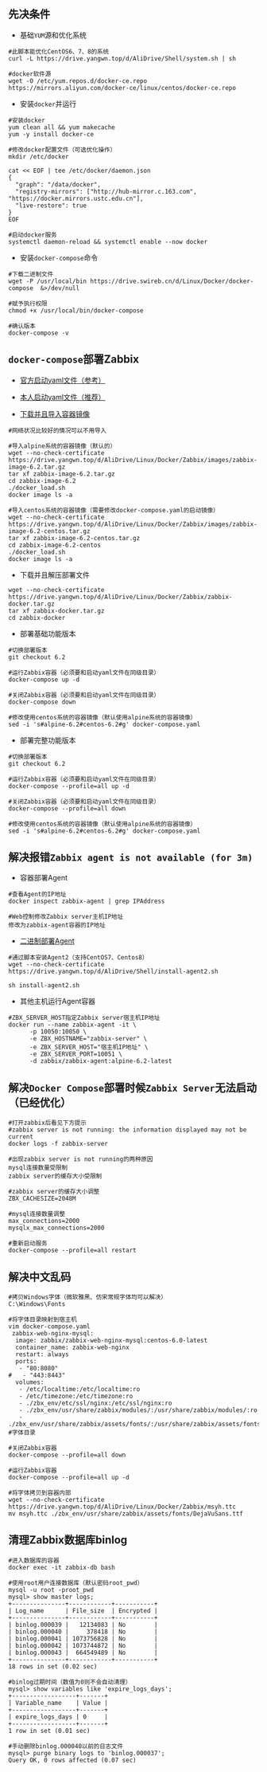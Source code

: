 ## 先决条件

- 基础`YUM`源和优化系统

```shell
#此脚本能优化CentOS6、7、8的系统
curl -L https://drive.yangwn.top/d/AliDrive/Shell/system.sh | sh

#docker软件源
wget -O /etc/yum.repos.d/docker-ce.repo https://mirrors.aliyun.com/docker-ce/linux/centos/docker-ce.repo
```

- 安装`docker`并运行

```shell
#安装docker
yum clean all && yum makecache
yum -y install docker-ce

#修改docker配置文件（可选优化操作）
mkdir /etc/docker

cat << EOF | tee /etc/docker/daemon.json
{
  "graph": "/data/docker",
  "registry-mirrors": ["http://hub-mirror.c.163.com", "https://docker.mirrors.ustc.edu.cn"],
  "live-restore": true
}
EOF

#启动docker服务
systemctl daemon-reload && systemctl enable --now docker
```

- 安装`docker-compose`命令

```shell
#下载二进制文件
wget -P /usr/local/bin https://drive.swireb.cn/d/Linux/Docker/docker-compose  &>/dev/null

#赋予执行权限
chmod +x /usr/local/bin/docker-compose

#确认版本
docker-compose -v
```



## `docker-compose`部署Zabbix

- [官方启动yaml文件（参考）](https://github.com/zabbix/zabbix-docker)
- [本人启动yaml文件（推荐）](https://github.com/Jack-Ywn/zabbix-docker)        

- [下载并且导入容器镜像](https://drive.yangwn.top/AliDrive/Linux/Docker/Zabbix/images)

```shell
#网络状况比较好的情况可以不用导入

#导入alpine系统的容器镜像（默认的）
wget --no-check-certificate https://drive.yangwn.top/d/AliDrive/Linux/Docker/Zabbix/images/zabbix-image-6.2.tar.gz
tar xf zabbix-image-6.2.tar.gz
cd zabbix-image-6.2
./docker_load.sh
docker image ls -a

#导入centos系统的容器镜像（需要修改docker-compose.yaml的启动镜像）
wget --no-check-certificate https://drive.yangwn.top/d/AliDrive/Linux/Docker/Zabbix/images/zabbix-image-6.2-centos.tar.gz
tar xf zabbix-image-6.2-centos.tar.gz
cd zabbix-image-6.2-centos
./docker_load.sh
docker image ls -a
```

- 下载并且解压部署文件

```shell
wget --no-check-certificate https://drive.yangwn.top/d/AliDrive/Linux/Docker/Zabbix/zabbix-docker.tar.gz
tar xf zabbix-docker.tar.gz
cd zabbix-docker
```

- 部署基础功能版本

```shell
#切换部署版本
git checkout 6.2 

#运行Zabbix容器（必须要和启动yaml文件在同级目录）
docker-compose up -d

#关闭Zabbix容器（必须要和启动yaml文件在同级目录）
docker-compose down

#修改使用centos系统的容器镜像（默认使用alpine系统的容器镜像）
sed -i 's#alpine-6.2#centos-6.2#g' docker-compose.yaml
```

- 部署完整功能版本

```shell
#切换部署版本
git checkout 6.2 

#运行Zabbix容器（必须要和启动yaml文件在同级目录）
docker-compose --profile=all up -d

#关闭Zabbix容器（必须要和启动yaml文件在同级目录）
docker-compose --profile=all down

#修改使用centos系统的容器镜像（默认使用alpine系统的容器镜像）
sed -i 's#alpine-6.2#centos-6.2#g' docker-compose.yaml
```



## 解决报错`Zabbix agent is not available (for 3m)`

- 容器部署Agent

```shell
#查看Agent的IP地址
docker inspect zabbix-agent | grep IPAddress 

#Web控制修改Zabbix server主机IP地址
修改为zabbix-agent容器的IP地址
```

- [二进制部署Agent](https://www.zabbix.com/documentation/current/zh/manual/appendix/config/zabbix_agentd)

```shell
#通过脚本安装Agent2（支持CentOS7、Centos8）
wget --no-check-certificate https://drive.yangwn.top/d/AliDrive/Shell/install-agent2.sh

sh install-agent2.sh
```

- 其他主机运行Agent容器

```shell
#ZBX_SERVER_HOST指定Zabbix server宿主机IP地址   
docker run --name zabbix-agent -it \
      -p 10050:10050 \
      -e ZBX_HOSTNAME="zabbix-server" \
      -e ZBX_SERVER_HOST="宿主机IP地址" \
      -e ZBX_SERVER_PORT=10051 \
      -d zabbix/zabbix-agent:alpine-6.2-latest  
```



## 解决`Docker Compose`部署时候`Zabbix Server`无法启动（已经优化）

```shell
#打开zabbix后看见下方提示
#zabbix server is not running: the information displayed may not be current
docker logs -f zabbix-server

#出现zabbix server is not running的两种原因
mysql连接数量受限制
zabbix server的缓存大小受限制

#zabbix server的缓存大小调整
ZBX_CACHESIZE=2048M

#mysql连接数量调整
max_connections=2000
mysqlx_max_connections=2000

#重新启动服务
docker-compose --profile=all restart
```



## 解决中文乱码

```shell
#拷贝Windows字体（微软雅黑、仿宋常规字体均可以解决）
C:\Windows\Fonts

#将字体目录映射到宿主机
vim docker-compose.yaml
 zabbix-web-nginx-mysql:
  image: zabbix/zabbix-web-nginx-mysql:centos-6.0-latest
  container_name: zabbix-web-nginx
  restart: always
  ports:
   - "80:8080"
#   - "443:8443"
  volumes:
   - /etc/localtime:/etc/localtime:ro
   - /etc/timezone:/etc/timezone:ro
   - ./zbx_env/etc/ssl/nginx:/etc/ssl/nginx:ro
   - ./zbx_env/usr/share/zabbix/modules/:/usr/share/zabbix/modules/:ro
   - ./zbx_env/usr/share/zabbix/assets/fonts/:/usr/share/zabbix/assets/fonts/:ro #字体目录

#关闭Zabbix容器
docker-compose --profile=all down

#运行Zabbix容器
docker-compose --profile=all up -d

#将字体拷贝到容器内部
wget --no-check-certificate https://drive.yangwn.top/d/AliDrive/Linux/Docker/Zabbix/msyh.ttc
mv msyh.ttc ./zbx_env/usr/share/zabbix/assets/fonts/DejaVuSans.ttf
```


## 清理Zabbix数据库binlog

```shell
#进入数据库的容器
docker exec -it zabbix-db bash

#使用root用户连接数据库（默认密码root_pwd）
mysql -u root -proot_pwd
mysql> show master logs;
+---------------+------------+-----------+
| Log_name      | File_size  | Encrypted |
+---------------+------------+-----------+
| binlog.000039 |   12134083 | No        |
| binlog.000040 |     378418 | No        |
| binlog.000041 | 1073756828 | No        |
| binlog.000042 | 1073744872 | No        |
| binlog.000043 |  664549489 | No        |
+---------------+------------+-----------+
18 rows in set (0.02 sec)

#binlog过期时间（数值为0则不会自动清理）
mysql> show variables like 'expire_logs_days';
+------------------+-------+
| Variable_name    | Value |
+------------------+-------+
| expire_logs_days | 0     |
+------------------+-------+
1 row in set (0.01 sec)

#手动删除binlog.000040以前的日志文件
mysql> purge binary logs to 'binlog.000037';
Query OK, 0 rows affected (0.07 sec)
```
